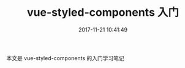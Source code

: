 ﻿---
title: vue-styled-components 入门
date: 2017-11-21 10:41:49
tags:
---

本文是 vue-styled-components 的入门学习笔记







